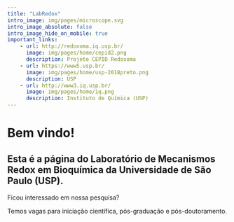 ```yaml
---
title: "LabRedox"
intro_image: img/pages/microscope.svg
intro_image_absolute: false
intro_image_hide_on_mobile: true
important_links:
    - url: http://redoxoma.iq.usp.br/ 
      image: img/pages/home/cepid2.png
      description: Projeto CEPID Redoxoma
    - url: https://www5.usp.br/
      image: img/pages/home/usp-2018preto.png
      description: USP
    - url: http://www3.iq.usp.br/
      image: img/pages/home/iq.png
      description: Instituto de Química (USP)
---
```


# Bem vindo! 

## Esta é a página do Laboratório de Mecanismos Redox em Bioquímica da Universidade de São Paulo (USP).

Ficou interessado em nossa pesquisa?

Temos vagas para iniciação científica, pós-graduação e pós-doutoramento.

